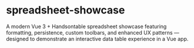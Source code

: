 # spreadsheet-showcase
A modern Vue 3 + Handsontable spreadsheet showcase featuring formatting, persistence, custom toolbars, and enhanced UX patterns — designed to demonstrate an interactive data table experience in a Vue app.
